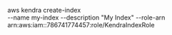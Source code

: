 aws kendra create-index \
--name my-index
--description "My Index"
--role-arn arn:aws:iam::786741774457:role/KendraIndexRole
